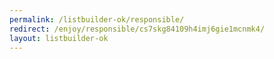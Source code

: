 ```yaml
---
permalink: /listbuilder-ok/responsible/
redirect: /enjoy/responsible/cs7skg84109h4imj6gie1mcnmk4/
layout: listbuilder-ok
---
```

